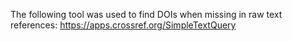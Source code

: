 The following tool was used to find DOIs when missing in raw text references:
https://apps.crossref.org/SimpleTextQuery
